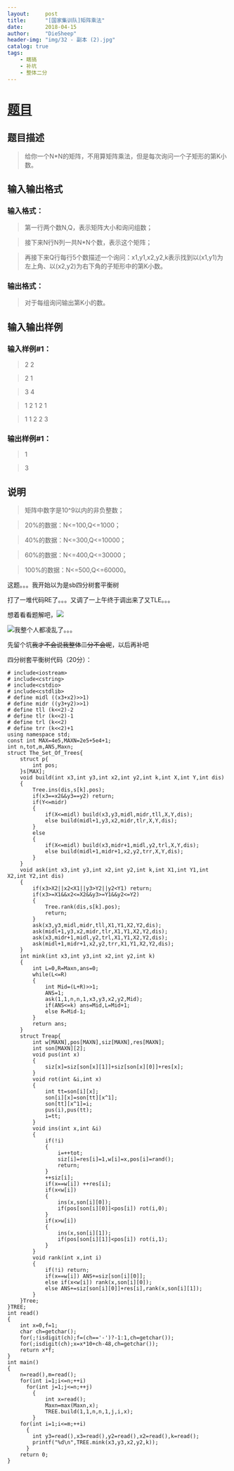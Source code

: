 ```yaml
---
layout:     post
title:      "[国家集训队]矩阵乘法"
date:       2018-04-15
author:     "DieSheep"
header-img: "img/32 - 副本 (2).jpg"
catalog: true
tags:
    - 瞎搞
    - 补坑
    - 整体二分
---
```

# [题目](https://www.luogu.org/problemnew/show/P1527/)
## 题目描述
>给你一个N*N的矩阵，不用算矩阵乘法，但是每次询问一个子矩形的第K小数。

## 输入输出格式
### 输入格式：
>第一行两个数N,Q，表示矩阵大小和询问组数；

>接下来N行N列一共N*N个数，表示这个矩阵；

>再接下来Q行每行5个数描述一个询问：x1,y1,x2,y2,k表示找到以(x1,y1)为左上角、以(x2,y2)为右下角的子矩形中的第K小数。

### 输出格式：
>对于每组询问输出第K小的数。

## 输入输出样例
### 输入样例#1： 
>2 2

>2 1

>3 4

>1 2 1 2 1

>1 1 2 2 3

### 输出样例#1： 
>1

>3

## 说明
>矩阵中数字是10^9以内的非负整数；

>20%的数据：N<=100,Q<=1000；

>40%的数据：N<=300,Q<=10000；

>60%的数据：N<=400,Q<=30000；

>100%的数据：N<=500,Q<=60000。

这题。。。我开始以为是sb四分树套平衡树

打了一堆代码RE了。。。又调了一上午终于调出来了又TLE。。。

想着看看题解吧，![](/img/study/juzhenchengfa.jpg)

![](/img/423.jpg)我整个人都凌乱了。。。

先留个坑~~我才不会说我整体二分不会呢~~，以后再补吧

四分树套平衡树代码（20分）：
```
# include<iostream>
# include<cstring>
# include<cstdio>
# include<cstdlib>
# define midl ((x3+x2)>>1)
# define midr ((y3+y2)>>1)
# define tll (k<<2)-2
# define tlr (k<<2)-1
# define trl (k<<2)
# define trr (k<<2)+1
using namespace std;
const int MAX=4e5,MAXN=2e5+5e4+1;
int n,tot,m,ANS,Maxn;
struct The_Set_Of_Trees{
	struct p{
		int pos;
	}s[MAX];
	void build(int x3,int y3,int x2,int y2,int k,int X,int Y,int dis)
	{
		Tree.ins(dis,s[k].pos);
		if(x3==x2&&y3==y2) return;
		if(Y<=midr)
		{
			if(X<=midl) build(x3,y3,midl,midr,tll,X,Y,dis);
			else build(midl+1,y3,x2,midr,tlr,X,Y,dis);
		}
		else
		{
			if(X<=midl) build(x3,midr+1,midl,y2,trl,X,Y,dis);
			else build(midl+1,midr+1,x2,y2,trr,X,Y,dis);
		}
	}
	void ask(int x3,int y3,int x2,int y2,int k,int X1,int Y1,int X2,int Y2,int dis)
	{
		if(x3>X2||x2<X1||y3>Y2||y2<Y1) return;
		if(x3>=X1&&x2<=X2&&y3>=Y1&&y2<=Y2)
		{
			Tree.rank(dis,s[k].pos);
			return;
		}
		ask(x3,y3,midl,midr,tll,X1,Y1,X2,Y2,dis);
		ask(midl+1,y3,x2,midr,tlr,X1,Y1,X2,Y2,dis);
		ask(x3,midr+1,midl,y2,trl,X1,Y1,X2,Y2,dis);
		ask(midl+1,midr+1,x2,y2,trr,X1,Y1,X2,Y2,dis);
	}
	int mink(int x3,int y3,int x2,int y2,int k)
	{
		int L=0,R=Maxn,ans=0;
		while(L<=R)
		{
			int Mid=(L+R)>>1;
			ANS=1;
			ask(1,1,n,n,1,x3,y3,x2,y2,Mid);
			if(ANS<=k) ans=Mid,L=Mid+1;
			else R=Mid-1;
		}
		return ans;
	}
	struct Treap{
		int w[MAXN],pos[MAXN],siz[MAXN],res[MAXN];
		int son[MAXN][2];
		void pus(int x)
		{
			siz[x]=siz[son[x][1]]+siz[son[x][0]]+res[x];
		}
		void rot(int &i,int x)
		{
			int tt=son[i][x];
			son[i][x]=son[tt][x^1];
			son[tt][x^1]=i;
			pus(i),pus(tt);
			i=tt;
		}
		void ins(int x,int &i)
    	{
	       	if(!i)
   	    	{
   	   	 	    i=++tot;
   		        siz[i]=res[i]=1,w[i]=x,pos[i]=rand();
            	return;
        	}
        	++siz[i];
        	if(x==w[i]) ++res[i];
        	if(x<w[i])
        	{
            	ins(x,son[i][0]);
            	if(pos[son[i][0]]<pos[i]) rot(i,0);
        	}
        	if(x>w[i])
        	{
            	ins(x,son[i][1]);
            	if(pos[son[i][1]]<pos[i]) rot(i,1);
        	}
    	}
		void rank(int x,int i)
		{
			if(!i) return;
			if(x==w[i]) ANS+=siz[son[i][0]];
			else if(x<w[i]) rank(x,son[i][0]);
			else ANS+=siz[son[i][0]]+res[i],rank(x,son[i][1]);
		}
	}Tree;
}TREE;
int read()
{
	int x=0,f=1;
	char ch=getchar();
	for(;!isdigit(ch);f=(ch=='-')?-1:1,ch=getchar());
	for(;isdigit(ch);x=x*10+ch-48,ch=getchar());
	return x*f;
}
int main()
{
	n=read(),m=read();
	for(int i=1;i<=n;++i)
	  for(int j=1;j<=n;++j)
	    {
	    	int x=read();
	    	Maxn=max(Maxn,x);
	    	TREE.build(1,1,n,n,1,j,i,x);
		}
	for(int i=1;i<=m;++i)
	  {
	  	int y3=read(),x3=read(),y2=read(),x2=read(),k=read();
	  	printf("%d\n",TREE.mink(x3,y3,x2,y2,k));
	  }
	return 0;
}
```
